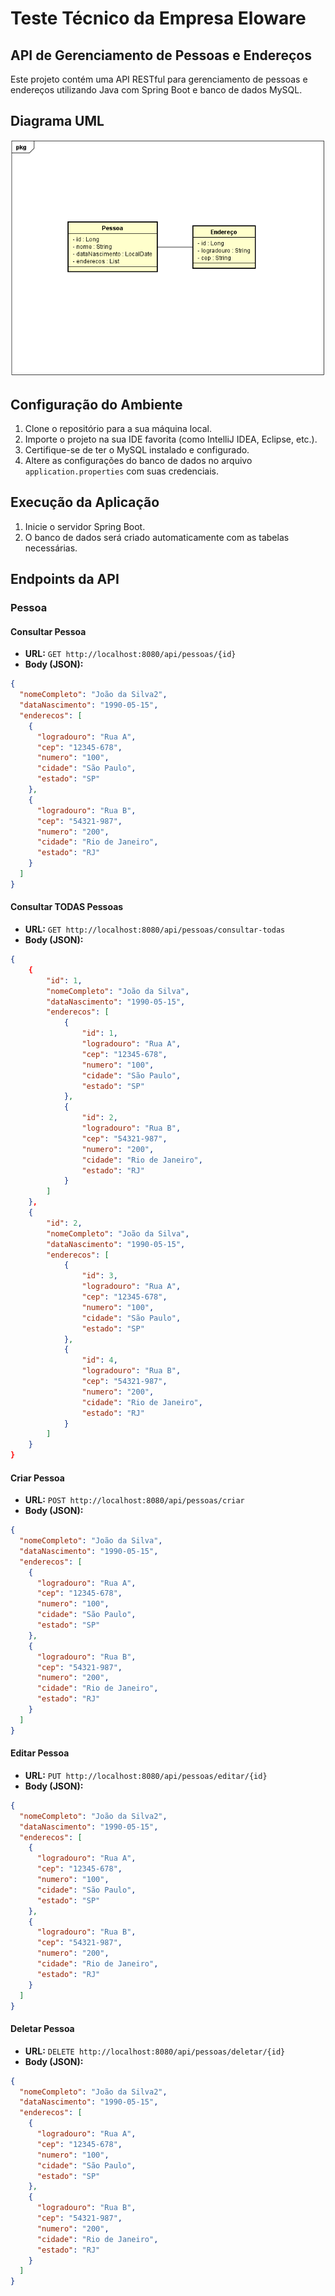 # Teste Técnico da Empresa Eloware

## API de Gerenciamento de Pessoas e Endereços

Este projeto contém uma API RESTful para gerenciamento de pessoas e endereços utilizando Java com Spring Boot e banco de dados MySQL.

## Diagrama UML
![PNG](src/main/resources/templates/diagramaUML.png)

## Configuração do Ambiente

1. Clone o repositório para a sua máquina local.
2. Importe o projeto na sua IDE favorita (como IntelliJ IDEA, Eclipse, etc.).
3. Certifique-se de ter o MySQL instalado e configurado.
4. Altere as configurações do banco de dados no arquivo `application.properties` com suas credenciais.

## Execução da Aplicação

1. Inicie o servidor Spring Boot.
2. O banco de dados será criado automaticamente com as tabelas necessárias.

## Endpoints da API

### Pessoa

#### Consultar Pessoa
- **URL:** `GET http://localhost:8080/api/pessoas/{id}`
- **Body (JSON):**
```json
{
  "nomeCompleto": "João da Silva2",
  "dataNascimento": "1990-05-15",
  "enderecos": [
    {
      "logradouro": "Rua A",
      "cep": "12345-678",
      "numero": "100",
      "cidade": "São Paulo",
      "estado": "SP"
    },
    {
      "logradouro": "Rua B",
      "cep": "54321-987",
      "numero": "200",
      "cidade": "Rio de Janeiro",
      "estado": "RJ"
    }
  ]
}
```

#### Consultar TODAS Pessoas
- **URL:** `GET http://localhost:8080/api/pessoas/consultar-todas`
- **Body (JSON):**
```json
{
    {
        "id": 1,
        "nomeCompleto": "João da Silva",
        "dataNascimento": "1990-05-15",
        "enderecos": [
            {
                "id": 1,
                "logradouro": "Rua A",
                "cep": "12345-678",
                "numero": "100",
                "cidade": "São Paulo",
                "estado": "SP"
            },
            {
                "id": 2,
                "logradouro": "Rua B",
                "cep": "54321-987",
                "numero": "200",
                "cidade": "Rio de Janeiro",
                "estado": "RJ"
            }
        ]
    },
    {
        "id": 2,
        "nomeCompleto": "João da Silva",
        "dataNascimento": "1990-05-15",
        "enderecos": [
            {
                "id": 3,
                "logradouro": "Rua A",
                "cep": "12345-678",
                "numero": "100",
                "cidade": "São Paulo",
                "estado": "SP"
            },
            {
                "id": 4,
                "logradouro": "Rua B",
                "cep": "54321-987",
                "numero": "200",
                "cidade": "Rio de Janeiro",
                "estado": "RJ"
            }
        ]
    }
}
```

#### Criar Pessoa
- **URL:** `POST http://localhost:8080/api/pessoas/criar`
- **Body (JSON):**
```json
{
  "nomeCompleto": "João da Silva",
  "dataNascimento": "1990-05-15",
  "enderecos": [
    {
      "logradouro": "Rua A",
      "cep": "12345-678",
      "numero": "100",
      "cidade": "São Paulo",
      "estado": "SP"
    },
    {
      "logradouro": "Rua B",
      "cep": "54321-987",
      "numero": "200",
      "cidade": "Rio de Janeiro",
      "estado": "RJ"
    }
  ]
}
```

#### Editar Pessoa
- **URL:** `PUT http://localhost:8080/api/pessoas/editar/{id}`
- **Body (JSON):**
```json
{
  "nomeCompleto": "João da Silva2",
  "dataNascimento": "1990-05-15",
  "enderecos": [
    {
      "logradouro": "Rua A",
      "cep": "12345-678",
      "numero": "100",
      "cidade": "São Paulo",
      "estado": "SP"
    },
    {
      "logradouro": "Rua B",
      "cep": "54321-987",
      "numero": "200",
      "cidade": "Rio de Janeiro",
      "estado": "RJ"
    }
  ]
}
```

#### Deletar Pessoa
- **URL:** `DELETE http://localhost:8080/api/pessoas/deletar/{id}`
- **Body (JSON):**
```json
{
  "nomeCompleto": "João da Silva2",
  "dataNascimento": "1990-05-15",
  "enderecos": [
    {
      "logradouro": "Rua A",
      "cep": "12345-678",
      "numero": "100",
      "cidade": "São Paulo",
      "estado": "SP"
    },
    {
      "logradouro": "Rua B",
      "cep": "54321-987",
      "numero": "200",
      "cidade": "Rio de Janeiro",
      "estado": "RJ"
    }
  ]
}
```
